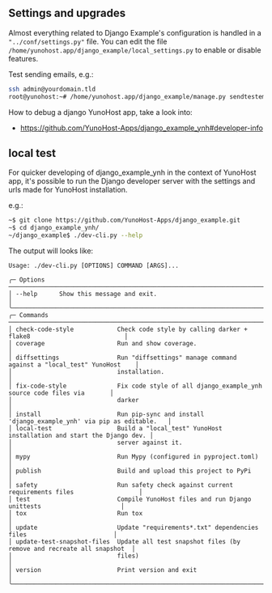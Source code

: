 ## Settings and upgrades

Almost everything related to Django Example's configuration is handled in a `"../conf/settings.py"` file.
You can edit the file `/home/yunohost.app/django_example/local_settings.py` to enable or disable features.

Test sending emails, e.g.:

```bash
ssh admin@yourdomain.tld
root@yunohost:~# /home/yunohost.app/django_example/manage.py sendtestemail --admins
```

How to debug a django YunoHost app, take a look into:

* https://github.com/YunoHost-Apps/django_example_ynh#developer-info

## local test

For quicker developing of django_example_ynh in the context of YunoHost app,
it's possible to run the Django developer server with the settings
and urls made for YunoHost installation.

e.g.:
```bash
~$ git clone https://github.com/YunoHost-Apps/django_example.git
~$ cd django_example_ynh/
~/django_example$ ./dev-cli.py --help
```


The output will looks like:

[comment]: <> (✂✂✂ auto generated help start ✂✂✂)
```
Usage: ./dev-cli.py [OPTIONS] COMMAND [ARGS]...

╭─ Options ────────────────────────────────────────────────────────────────────────────────────────╮
│ --help      Show this message and exit.                                                          │
╰──────────────────────────────────────────────────────────────────────────────────────────────────╯
╭─ Commands ───────────────────────────────────────────────────────────────────────────────────────╮
│ check-code-style            Check code style by calling darker + flake8                          │
│ coverage                    Run and show coverage.                                               │
│ diffsettings                Run "diffsettings" manage command against a "local_test" YunoHost    │
│                             installation.                                                        │
│ fix-code-style              Fix code style of all django_example_ynh source code files via       │
│                             darker                                                               │
│ install                     Run pip-sync and install 'django_example_ynh' via pip as editable.   │
│ local-test                  Build a "local_test" YunoHost installation and start the Django dev. │
│                             server against it.                                                   │
│ mypy                        Run Mypy (configured in pyproject.toml)                              │
│ publish                     Build and upload this project to PyPi                                │
│ safety                      Run safety check against current requirements files                  │
│ test                        Compile YunoHost files and run Django unittests                      │
│ tox                         Run tox                                                              │
│ update                      Update "requirements*.txt" dependencies files                        │
│ update-test-snapshot-files  Update all test snapshot files (by remove and recreate all snapshot  │
│                             files)                                                               │
│ version                     Print version and exit                                               │
╰──────────────────────────────────────────────────────────────────────────────────────────────────╯
```
[comment]: <> (✂✂✂ auto generated help end ✂✂✂)

